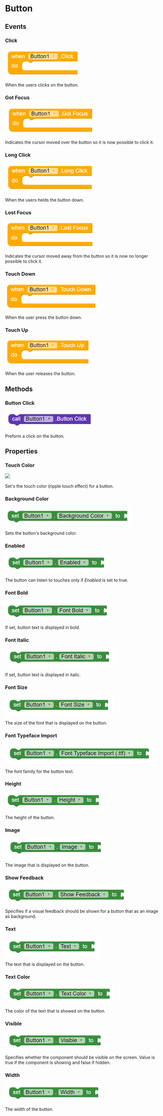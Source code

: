 # Button

## Events

### Click

![](../../.gitbook/assets/click.png)

When the users clicks on the button.

### Got Focus

![](../../.gitbook/assets/gotfocus.png)

Indicates the cursor moved over the button so it is now possible to click it.

### Long Click

![](../../.gitbook/assets/longclick.png)

When the users helds the button down.

### Lost Focus

![](../../.gitbook/assets/lostfocus.png)

Indicates the cursor moved away from the button so it is now no longer possible to click it.

### Touch Down

![](../../.gitbook/assets/touchdown.png)

When the user press the button down.

### Touch Up

![](../../.gitbook/assets/touchup.png)

When the user releases the button.

## Methods

### Button Click

![](../../.gitbook/assets/buttonclick.png)

Preform a click on the button.

## Properties

### Touch Color

![](https://github.com/makeroid/docs/tree/6b89ce9eb8c93762fd238491325318be0e89c35f/assets/touchcolor.png)

Set's the touch color \(ripple touch effect\) for a button.

### Background Color

![](../../.gitbook/assets/backgroundcolor.png)

Sets the button's background color.

### Enabled

![](../../.gitbook/assets/enabled%20%282%29.png)

The button can listen to touches only if _Enabled_ is set to true.

### Font Bold

![](../../.gitbook/assets/fontbold.png)

If set, button text is displayed in bold.

### Font Italic

![](../../.gitbook/assets/fontitalic.png)

If set, button text is displayed in italic.

### Font Size

![](../../.gitbook/assets/fontsize.png)

The size of the font that is displayed on the button.

### Font Typeface Import

![](../../.gitbook/assets/fonttypefaceimport.png)

The font family for the button text.

### Height

![](../../.gitbook/assets/height%20%282%29.png)

The height of the button.

### Image

![](../../.gitbook/assets/image%20%281%29.png)

The image that is displayed on the button.

### Show Feedback

![](../../.gitbook/assets/showfeedback.png)

Specifies if a visual feedback should be shown for a button that as an image as background.

### Text

![](../../.gitbook/assets/text.png)

The text that is displayed on the button.

### Text Color

![](../../.gitbook/assets/textcolor.png)

The color of the text that is showed on the button.

### Visible

![](../../.gitbook/assets/visible%20%282%29.png)

Specifies whether the component should be visible on the screen. Value is true if the component is showing and false if hidden.

### Width

![](../../.gitbook/assets/width%20%282%29.png)

The width of the button.

